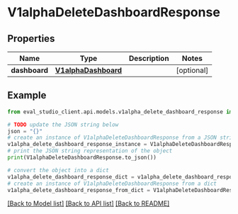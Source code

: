 # V1alphaDeleteDashboardResponse


## Properties

Name | Type | Description | Notes
------------ | ------------- | ------------- | -------------
**dashboard** | [**V1alphaDashboard**](V1alphaDashboard.md) |  | [optional] 

## Example

```python
from eval_studio_client.api.models.v1alpha_delete_dashboard_response import V1alphaDeleteDashboardResponse

# TODO update the JSON string below
json = "{}"
# create an instance of V1alphaDeleteDashboardResponse from a JSON string
v1alpha_delete_dashboard_response_instance = V1alphaDeleteDashboardResponse.from_json(json)
# print the JSON string representation of the object
print(V1alphaDeleteDashboardResponse.to_json())

# convert the object into a dict
v1alpha_delete_dashboard_response_dict = v1alpha_delete_dashboard_response_instance.to_dict()
# create an instance of V1alphaDeleteDashboardResponse from a dict
v1alpha_delete_dashboard_response_from_dict = V1alphaDeleteDashboardResponse.from_dict(v1alpha_delete_dashboard_response_dict)
```
[[Back to Model list]](../README.md#documentation-for-models) [[Back to API list]](../README.md#documentation-for-api-endpoints) [[Back to README]](../README.md)


